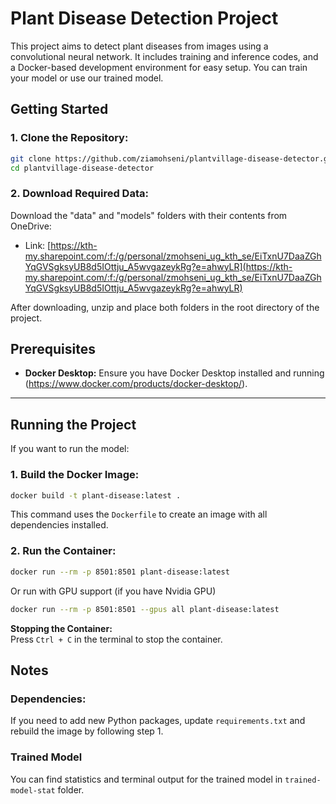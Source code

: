 # Plant Disease Detection Project

This project aims to detect plant diseases from images using a convolutional neural network. It includes training and inference codes, and a Docker-based development environment for easy setup. You can train your model or use our trained model.

## Getting Started

### 1. **Clone the Repository:**

```bash
git clone https://github.com/ziamohseni/plantvillage-disease-detector.git
cd plantvillage-disease-detector
```

### 2. **Download Required Data:**

Download the "data" and "models" folders with their contents from OneDrive:

- Link: [https://kth-my.sharepoint.com/:f:/g/personal/zmohseni_ug_kth_se/EiTxnU7DaaZGhYqGVSgksyUB8d5IOttju_A5wvgazeykRg?e=ahwyLR](https://kth-my.sharepoint.com/:f:/g/personal/zmohseni_ug_kth_se/EiTxnU7DaaZGhYqGVSgksyUB8d5IOttju_A5wvgazeykRg?e=ahwyLR)

After downloading, unzip and place both folders in the root directory of the project.

## Prerequisites

- **Docker Desktop:** Ensure you have Docker Desktop installed and running (https://www.docker.com/products/docker-desktop/).

---

## Running the Project

If you want to run the model:

### 1. **Build the Docker Image:**

```bash
docker build -t plant-disease:latest .
```

This command uses the `Dockerfile` to create an image with all dependencies installed.

### 2. **Run the Container:**

```bash
docker run --rm -p 8501:8501 plant-disease:latest
```

Or run with GPU support (if you have Nvidia GPU)

```bash
docker run --rm -p 8501:8501 --gpus all plant-disease:latest
```

**Stopping the Container:**  
Press `Ctrl + C` in the terminal to stop the container.

## Notes

### Dependencies:

If you need to add new Python packages, update `requirements.txt` and rebuild the image by following step 1.

### Trained Model

You can find statistics and terminal output for the trained model in `trained-model-stat` folder.
